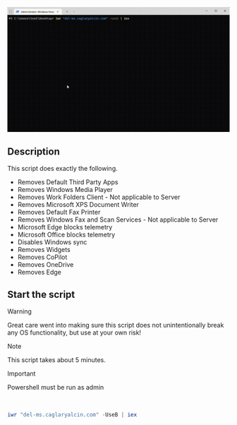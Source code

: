 ![Alt Text](https://github.com/caglaryalcin/caglaryalcin/blob/main/del-ms.gif)

## Description
This script does exactly the following.

- Removes Default Third Party Apps
- Removes Windows Media Player
- Removes Work Folders Client - Not applicable to Server
- Removes Microsoft XPS Document Writer
- Removes Default Fax Printer
- Removes Windows Fax and Scan Services - Not applicable to Server
- Microsoft Edge blocks telemetry
- Microsoft Office blocks telemetry
- Disables Windows sync
- Removes Widgets
- Removes CoPilot
- Removes OneDrive
- Removes Edge

## Start the script
> [!WARNING]  
> Great care went into making sure this script does not unintentionally break any OS functionality, but use at your own risk!

> [!NOTE]  
> This script takes about 5 minutes.

> [!IMPORTANT]  
> Powershell must be run as admin
<br />

```powershell
iwr "del-ms.caglaryalcin.com" -UseB | iex
```
